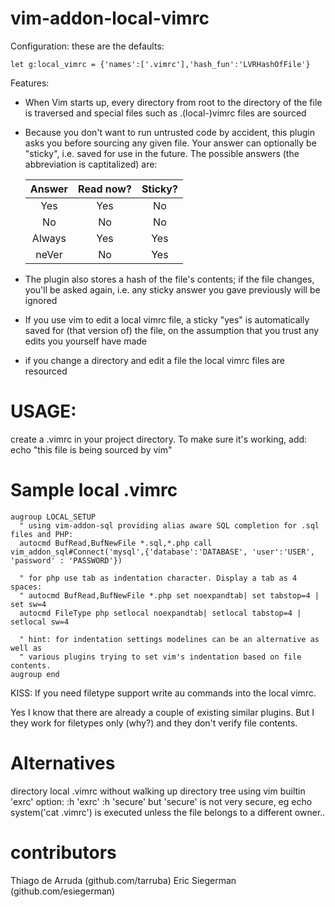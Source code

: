 vim-addon-local-vimrc
======================

Configuration: these are the defaults:
```vim
let g:local_vimrc = {'names':['.vimrc'],'hash_fun':'LVRHashOfFile'}
```

Features:
- When Vim starts up, every directory from root to the directory of the file
  is traversed and special files such as .(local-)vimrc files are sourced

- Because you don't want to run untrusted code by accident, this plugin asks
  you before sourcing any given file.  Your answer can optionally be "sticky",
  i.e. saved for use in the future.  The possible answers (the abbreviation
  is captitalized) are:

    Answer | Read now? | Sticky?
    :-----:|:---------:|:------:
    Yes    | Yes       | No
    No     | No        | No
    Always | Yes       | Yes
    neVer  | No        | Yes

- The plugin also stores a hash of the file's contents; if the file changes,
  you'll be asked again, i.e. any sticky answer you gave previously will be
  ignored

- If you use vim to edit a local vimrc file, a sticky "yes" is automatically
  saved for (that version of) the file, on the assumption that you trust any
  edits you yourself have made

- if you change a directory and edit a file the local vimrc files are resourced

USAGE:
========
create a .vimrc in your project directory.
To make sure it's working, add: echo "this file is being sourced by vim"

Sample local .vimrc
===================

```vim
augroup LOCAL_SETUP
  " using vim-addon-sql providing alias aware SQL completion for .sql files and PHP:
  autocmd BufRead,BufNewFile *.sql,*.php call vim_addon_sql#Connect('mysql',{'database':'DATABASE', 'user':'USER', 'password' : 'PASSWORD'})

  " for php use tab as indentation character. Display a tab as 4 spaces:
  " autocmd BufRead,BufNewFile *.php set noexpandtab| set tabstop=4 | set sw=4
  autocmd FileType php setlocal noexpandtab| setlocal tabstop=4 | setlocal sw=4

  " hint: for indentation settings modelines can be an alternative as well as
  " various plugins trying to set vim's indentation based on file contents.
augroup end
```


KISS: If you need filetype support write au commands into the local vimrc.

Yes I know that there are already a couple of existing similar plugins.
But I they work for filetypes only (why?) and they don't verify file contents.


Alternatives
============
directory local .vimrc without walking up directory tree using vim builtin 'exrc' option:
  :h 'exrc'
  :h 'secure'
but 'secure' is not very secure, eg echo system('cat .vimrc') is executed
unless the file belongs to a different owner..

contributors
============
Thiago de Arruda (github.com/tarruba)
Eric Siegerman (github.com/esiegerman)
